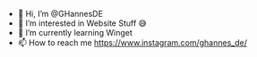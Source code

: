 - 👋 Hi, I’m @GHannesDE
- 👀 I’m interested in Website Stuff 😅
- 🌱 I’m currently learning Winget
- 📫 How to reach me https://www.instagram.com/ghannes_de/

<!---
GHannesDE/GHannesDE is a ✨ special ✨ repository because its `README.md` (this file) appears on your GitHub profile.
You can click the Preview link to take a look at your changes.
--->
